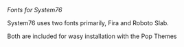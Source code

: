 *Fonts for System76*

System76 uses two fonts primarily, Fira and Roboto Slab. 

Both are included for wasy installation with the Pop Themes
